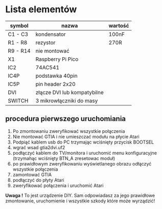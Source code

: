 # Lista elementów

| symbol   | nazwa                       | wartość |
|----------|-----------------------------|---------|
| C1 - C3  | kondensator                 | 100nF   |
| R1 - R8  | rezystor                    | 270R    |
| R9 - R14 | nie montować                |         |
| X1       | Raspberry Pi Pico           |         |
| IC2      | 74AC541                     |         |
| IC4P     | podstawka 40pin             |         |
| IC5P     | pin header 2x20             |         |
| DVI      | złącze DVI lub kompatybilne |         |
| SWITCH   | 3 mikrowłączniki do masy    |         |

## procedura pierwszego uruchomiania

1) Po zmontowaniu zweryfikować wszystkie połączenia
2) Nie montować GTIA i nie umieszczać modułu na płycie Atari
3) Podpiąć kablem usb do PC trzymając wciśnięty przycisk BOOTSEL
4) wgrać wsad gtia2dvi.uf2
5) podłączyć kablem do TV/monitora i uruchomić menu konfiguracyjne (trzymahąc wciśnięty BTN_A zresetowac moduł)
6) po prawidłowym zweryfikowaniu wyświetlanego obrazu odłączyć wszystkie połączenia
7) zamontować GTIA
8) podłączyć do płyty Atari
9) zweryfikować połączenia i uruchomić Atari

**Uwaga !**
To jest urządzenie DIY. Sam odpowiadasz za jego prawidłowe zmontowanie, uruchomienie i wszystkie szkody które może wyrządzić!
